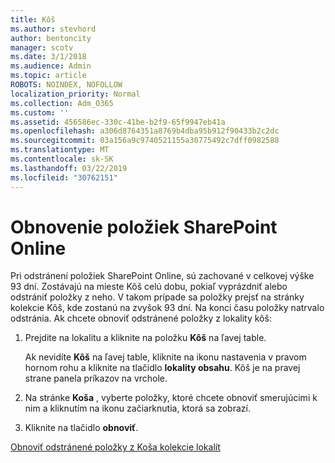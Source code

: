 ```yaml
---
title: Kôš
ms.author: stevhord
author: bentoncity
manager: scotv
ms.date: 3/1/2018
ms.audience: Admin
ms.topic: article
ROBOTS: NOINDEX, NOFOLLOW
localization_priority: Normal
ms.collection: Adm_O365
ms.custom: ''
ms.assetid: 456586ec-330c-41be-b2f9-65f9947eb41a
ms.openlocfilehash: a306d8764351a8769b4dba95b912f90433b2c2dc
ms.sourcegitcommit: 03a156a9c9740521155a30775492c7dff0982588
ms.translationtype: MT
ms.contentlocale: sk-SK
ms.lasthandoff: 03/22/2019
ms.locfileid: "30762151"
---
```

# <a name="restore-items-in-sharepoint-online"></a>Obnovenie položiek SharePoint Online

Pri odstránení položiek SharePoint Online, sú zachované v celkovej výške 93 dní. Zostávajú na mieste Kôš celú dobu, pokiaľ vyprázdniť alebo odstrániť položky z neho. V takom prípade sa položky prejsť na stránky kolekcie Kôš, kde zostanú na zvyšok 93 dní. Na konci času položky natrvalo odstránia. Ak chcete obnoviť odstránené položky z lokality kôš:
  
1. Prejdite na lokalitu a kliknite na položku **Kôš** na ľavej table. 
    
    Ak nevidíte **Kôš** na ľavej table, kliknite na ikonu nastavenia v pravom hornom rohu a kliknite na tlačidlo **lokality obsahu**. Kôš je na pravej strane panela príkazov na vrchole.
    
2. Na stránke **Koša** , vyberte položky, ktoré chcete obnoviť smerujúcimi k nim a kliknutím na ikonu začiarknutia, ktorá sa zobrazí. 
    
3. Kliknite na tlačidlo **obnoviť**.
    
[Obnoviť odstránené položky z Koša kolekcie lokalít](https://go.microsoft.com/fwlink/?linkid=866439)
  

